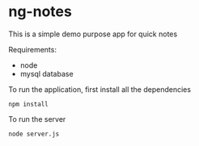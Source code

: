 # ng-notes
This is a simple demo purpose app for quick notes

Requirements:
- node
- mysql database

To run the application, first install all the dependencies
```
npm install
```

To run the server
```
node server.js
```

